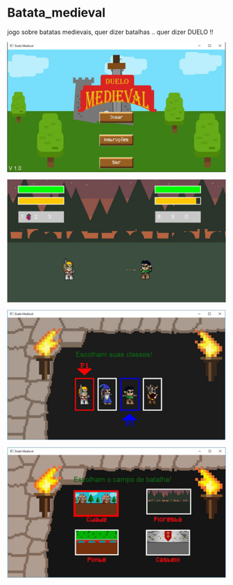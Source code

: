 # Batata_medieval

jogo sobre batatas medievais, quer dizer batalhas .. quer dizer DUELO !!

![alt text](https://github.com/ClouudStrife/Batalha_medieval/blob/master/imagens/img_t2_2.PNG)

![alt text](https://github.com/ClouudStrife/Batalha_medieval/blob/master/imagens/img_t2_1.PNG)

![alt text](https://github.com/ClouudStrife/Batalha_medieval/blob/master/imagens/img_t2_3.PNG)

![alt text](https://github.com/ClouudStrife/Batalha_medieval/blob/master/imagens/img_t2_4.PNG)
